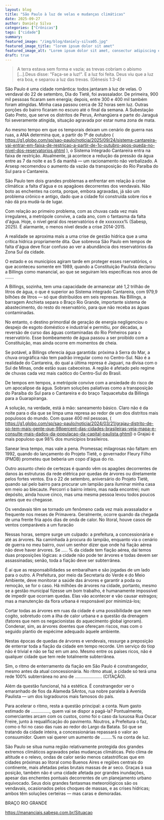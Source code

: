 ```yaml
---
layout: blog
title: "São Paulo à luz de velas e mudanças climáticas"
date: 2025-09-27
author: Daniely Silva
categories: ["Crônicas"]
tags: ["cidade"]
summary:
featured_image: "/img/blog/daniely-silva05.jpg"
featured_image_title: "lorem ipsum dolor sit amet"
featured_image_alt: "Lorem ipsum dolor sit amet, consectur adipiscing elit."
draft: true
---
```


> A terra estava sem forma e vazia; as trevas cobriam o abismo [...].Deus disse: "Faça-se a luz!". E a luz foi feita. Deus viu que a luz era boa, e separou a luz das trevas. (Gênesis 1:3-4)

São Paulo é uma cidade romãntica: todos jantaram à luz de velas. O vendaval do 22 de setembro, Dia do Tietê, foi avassalador. De primeira, 900 mil pessoas ficaram sem energia; depois, entre 300 e 400 mil também foram atingidas. Minha casa passou cerca de 32 horas sem luz. Outras porções do bairro ficaram no escuro até o final da semana. A Subestação Gato Preto, que serve os distritos de Perus, Anhangüera e parte do Jaraguá foi severamente atingida, situação agravada por estar numa zona de mata.

Ao mesmo tempo em que os temporais deixam um cenário de guerra nas ruas, a ANA determina que, a partir do 1º de outubro ( https://g1.globo.com/sp/sao-paulo/noticia/2025/09/24/sistema-cantareira-vai-entrar-em-faixa-de-restricao-a-partir-de-1o-outubro-apos-queda-no-nivel-dos-reservatorios.ghtml  ), o Sistema Integrado Cantareira entra na faixa de restrição. Atualmente, já acontece a redução da pressão da água entre as 7 da noite e as 5 da manhã — um racionamento não verbalizado. A Arsesp recomendou o aumento da vazão da transposição do Rio Paraíba do Sul para o Cantareira. 

São Paulo tem dois grandes problemas a enfrentar em relação à crise climática: a falta d'água e os apagãoes decorrentes dos vendavais. Não boto as enchentes na conta, porque, embora agravadas, já são um problema crônico e antigo, dado que a cidade foi construída sobre rios e não dá pra mudá-la de lugar.

Com relação ao primeiro problema, com as chuvas cada vez mais irregulares, a metrópole convive, a cada ano, com o fantasma da falta d'água. Hoje, o nível geral dos reservatórios é de xxxxxxxx% (Sabesp, 2025). É alarmante, o menos nível desde a crise 2014-2015.

A realidade se aproxima mais a uma crise de gestão hídrica que a uma crítica hídrica propriamente dita. Que sobrevoa São Paulo em tempos de falta d'água deve ficar confuso ao ver a abundância dos reservatórios da Zona Sul da cidade.

O estado e os municípios agiram tarde em proteger esses rservatórios, o que aconteceu somente em 1989, quando a Constituição Paulista declarou a Billings como manancial, ao que se seguiram leis específicas nos anos de .......

A Billings, sozinha, tem uma capacidade de armanezar até 1,2 trilhão de litros de água, o que é superior ao Sistema integrado Cantareira, com 979,9 bilhões de litros — só que distribuídos em seis represas. Na Billings, a barragem Anchieta separa o Braço Rio Grande, importante sistema de abastecimento, do resto do reservatório, para que não receba as águas contaminadas.

No entanto, o destino primordial de geração de energia negligenciou o despejo de esgoto doméstico e industrial e permitiu, por décadas, a reversão de curso das águas contaminadas do Rio Pinheiros para o reservatório. Esse bombeamento de água passou a ser proibido com a Constituição, mas ainda ocorre em momentos de cheia.

Se potável, a Billings oferecia água garantida: próxima à Serra do Mar, a chuva orográfica não tem padrão irregular como no Centro-Sul. Não é a realidade do Cantareira, do qual a última represa é Jaguari, na divisa com o Sul de Minas, onde estão suas cabeceiras. A região é afetado pelo regime de chuvas cada vez mais caótico do Centro-Sul do Brasil.

De tempos em tempos, a metrópole convive com a ansiedade do risco de um apocalipse da água. Sobram soluções paliativas como a transposição do Paraíba do Sul para o Cantareira e do braço Taquacetuba  da Billings para a Guarapiranga.

A solução, na verdade, está à mão: saneamento básico. Claro não é da noite para o dia que se limpa uma represa ao redor de um dos distritos mais populosos do mundo. Com quase 400 mil pessoas, ( https://g1.globo.com/sp/sao-paulo/noticia/2024/03/21/grajau-distrito-de-sp-tem-mais-gente-que-98percent-das-cidades-brasileiras-veja-mapa-e-consulte-mais-dados-da-populacao-da-capital-paulista.ghtml) o Grajaú é mais populoso que 98% dos municípios brasileiros.

Sanear leva tempo, mas vale a pena. Promessaç milagrosas não faltam: em 1992, quando do lançamento do Projeto Tietê, o governador Fleury Filho (PMDB) prometeu que beberia um copo d'água do rio. 

Outro assunto cheio de certezas é quando vêm os apagões decorrentes de danos às estruturas da rede elétrica por quedas de árvores ou diretamente pelos fortes ventos. Era o 22 de setembro, aniversário do Projeto Tietê, quando saí pelo bairro para procurar um lampião para iluminar minha casa em meio ao blecaute. Percorri o bairro inteiro, mas nada encontrei; num depósito, ainda houve cinco, mas uma mesma pessoa levou todos poucos antes que eu chegasse.

Os vendavais têm se tornado um fenômeno cada vez mais avassalador e frequente nos meses de Primavera. Geralmente, ocorre quando da chegada de uma frente fria após dias de onda de calor. No litoral, houve casos de ventos comparáveis a um furacão

Nessas horas, sempre surge um culpado: a prefeitura, a concessionária e até as árvores. Na caminhada à procura do lampião, enquanto via o cenário de guerra no meu bairro, ouvi um senhor dizer que onde há fiação aérea não deve haver árvores. Se ..... % da cidade tem fiação aérea, daí temos duas proposições lógicas: a cidade não pode ter árvores e todas devem ser assassinadas; senão, toda a fiação deve ser subterrânea.

É aí que as responsabilidades se embaralham e são jogadas de um lado para o outro. A Prefeitura, por meio da Secretaria do Verde e do Meio Ambiente, deve monitorar a saúde das árvores e garantir a poda ou remoção, se for o caso. Há milhões de árvores na cidade, portanto, mesmo se a gestão municipal fizesse um bom trabalho, é humanamente impossível de impedir que ocorram quedas. Elas vão acontecer e vão causar estragos; mas a manutenção da flora urbana é responsável por minimizá-los;

Cortar todas as árvores em ruas da cidade é uma possibilidade que nem cogito, sobretudo com a ilha de calor urbana e a questão da drenagem (fatores que nem os negacionistas do aquecimento global ignoram). Condenar, sim, as árvores doentes que ofereçam riscos, mas com o seguido plantio de espécime adequado àquele ambiente.

Nestas épocas de quedas de árvores e vendevais, ressurge a preposição de enterrar toda a fiação da cidade em tempo recorde. Um serviço do tiop não é trivial e não se faz em um ano. Mesmo entre os países ricos, não é qualquer cidade que tem rede totalmente subterrânea.

Sim, o ritmo de enterramento da fiação em São Paulo é constrangedor, mesmo antes da atual concessionária. No ritmo atual, a cidade só terá uma rede 100% subterránea no ano de ...................... (CITAÇÃO).

Além da questão funcional, há a estética. É constrangedor ver o emaranhado de fios da Alameda SAntos, rua nobre paralela à Avenida Paulista — um dos logradouros mais famosos do país.

Para acelerar o ritmo, resta a questão principal: a conta. Num gasto estimado de ..............., quem vai se dispor a pagá-la? Pontualmente, comerciantes arcam com os custos, como foi o caso da luxuosa Rua Oscar Freire, junto à requalificação do pavimento. Noutros, a Prefeitura o faz, como o foi no caso das ruas ao redor do Largo da Batata. Só que se tratando da cidade inteira, a concessionárias repassará o valor ao consuumidor. Quem vai querer um aumento de .........% na conta de luz.

São Paulo se situa numa região relativamente protegida dos grandes extremos climáticos agravados pelas mudanças climáticas. Pelo clima de altitude e o relevo, ondas de calor serão menos catastróficas que em cidades próximas ao litoral como Buenos Aires e regiões centrais do continente, mais afetadas pelas brutais massas de ar seco. Graças à sua posição, também não é uma cidade afetada por grandes inundações, apesar das enchentes pontuais decorrentes de um planejamento urbano equivocado. Seus dois grandes fantasmas meteorológicos são os vendavais, ocasionados pelos choques de massas, e as crises hídricas; ambos têm soluções certeiras — mas caras e demoradas.



BRAÇO RIO GRANDE

https://mananciais.sabesp.com.br/Situacao

